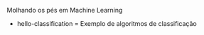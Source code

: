 Molhando os pés em Machine Learning

- hello-classification = Exemplo de algoritmos de classificação
